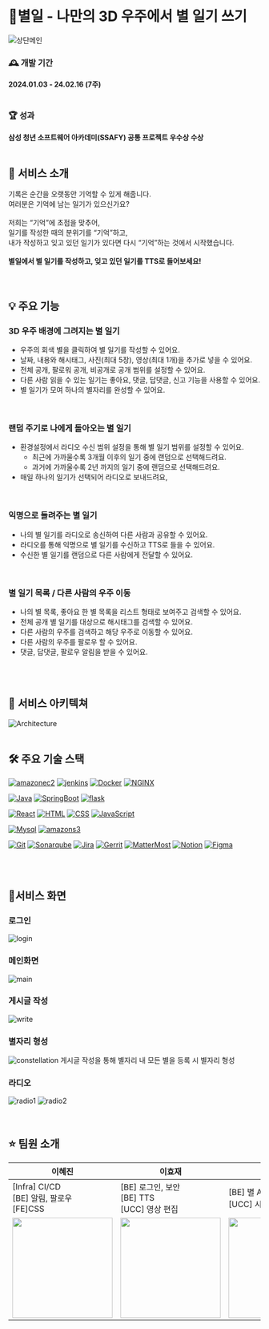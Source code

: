 # 📖별일 - 나만의 3D 우주에서 별 일기 쓰기
![상단메인](./asset/상단메인.gif)

### 🕰️ 개발 기간
**2024.01.03 - 24.02.16 (7주)**
<br>
<br>

### 🏆 성과
**삼성 청년 소프트웨어 아카데미(SSAFY) 공통 프로젝트 우수상 수상**
<br>
<br>

## 🌟 서비스 소개
기록은 순간을 오랫동안 기억할 수 있게 해줍니다.<br>
여러분은 기억에 남는 일기가 있으신가요?<br>
<br>
저희는 “기억”에 초점을 맞추어,<br>
일기를 작성한 때의 분위기를 “기억”하고,<br>
내가 작성하고 잊고 있던 일기가 있다면 다시 “기억”하는 것에서 시작했습니다.<br>
<br>
**별일에서 별 일기를 작성하고, 잊고 있던 일기를 TTS로 들어보세요!**<br>
<br>
<br>

## 💡 주요 기능
### 3D 우주 배경에 그려지는 별 일기
- 우주의 회색 별을 클릭하여 별 일기를 작성할 수 있어요.
- 날짜, 내용와 해시태그, 사진(최대 5장), 영상(최대 1개)을 추가로 넣을 수 있어요.
- 전체 공개, 팔로워 공개, 비공개로 공개 범위를 설정할 수 있어요.
- 다른 사람 읽을 수 있는 일기는 좋아요, 댓글, 답댓글, 신고 기능을 사용할 수 있어요.
- 별 일기가 모여 하나의 별자리를 완성할 수 있어요.
<br>

### 랜덤 주기로 나에게 돌아오는 별 일기
- 환경설정에서 라디오 수신 범위 설정을 통해 별 일기 범위를 설정할 수 있어요.
    - 최근에 가까울수록 3개월 이후의 일기 중에 랜덤으로 선택해드려요.
    - 과거에 가까울수록 2년 까지의 일기 중에 랜덤으로 선택해드려요.
- 매일 하나의 일기가 선택되어 라디오로 보내드려요,
<br>

### 익명으로 들려주는 별 일기
- 나의 별 일기를 라디오로 송신하여 다른 사람과 공유할 수 있어요.
- 라디오를 통해 익명으로 별 일기를 수신하고 TTS로 들을 수 있어요.
- 수신한 별 일기를 랜덤으로 다른 사람에게 전달할 수 있어요.
<br>

### 별 일기 목록 / 다른 사람의 우주 이동
- 나의 별 목록, 좋아요 한 별 목록을 리스트 형태로 보여주고 검색할 수 있어요.
- 전체 공개 별 일기를 대상으로 해시태그를 검색할 수 있어요.
- 다른 사람의 우주를 검색하고 해당 우주로 이동할 수 있어요.
- 다른 사람의 우주를 팔로우 할 수 있어요.
- 댓글, 답댓글, 팔로우 알림을 받을 수 있어요.
<br>
<br>

## 🎯 서비스 아키텍쳐
![Architecture](./asset/architecture.png)
<br>
<br>

## 🛠 주요 기술 스택
[![amazonec2][amazonec2.com]][amazonec2-url]
[![jenkins][jenkins.com]][jenkins-url]
[![Docker][Docker.com]][Docker-url]
[![NGINX][NGINX.com]][NGINX-url]

[![Java][Java.com]][Java-url]
[![SpringBoot][SpringBoot.com]][SpringBoot-url]
[![flask][flask.com]][flask-url]

[![React][React.com]][React-url]
[![HTML][HTML.com]][HTML-url]
[![CSS][CSS.com]][CSS-url]
[![JavaScript][JavaScript.com]][JavaScript-url]

[![Mysql][Mysql.com]][Mysql-url]
[![amazons3][amazons3.com]][amazons3-url]

[![Git][Git.com]][Git-url]
[![Sonarqube][sonarqube.com]][sonarqube-url]
[![Jira][Jira.com]][Jira-url]
[![Gerrit][Gerrit.com]][Gerrit-url]
[![MatterMost][MatterMost.com]][MatterMost-url]
[![Notion][Notion.com]][Notion-url]
[![Figma][Figma.com]][Figma-url]

[React.com]: https://img.shields.io/badge/react-0099FF?style=for-the-badge&logo=react&logoColor=white
[React-url]: https://ko.legacy.reactjs.org/
[Java.com]: https://img.shields.io/badge/Java-007396?style=for-the-badge&logo=springboot&logoColor=white
[Java-url]: https://www.java.com/ko/
[Mysql.com]: https://img.shields.io/badge/mysql-4479A1?style=for-the-badge&logo=springboot&logoColor=white
[Mysql-url]: https://www.mysql.com/
[git.com]: https://img.shields.io/badge/git-F05032?style=for-the-badge&logo=springboot&logoColor=white
[git-url]: https://git-scm.com/
[SpringBoot.com]: https://img.shields.io/badge/springboot-6DB33F?style=for-the-badge&logo=springboot&logoColor=white
[SpringBoot-url]: https://spring.io/
[docker.com]: https://img.shields.io/badge/docker-2496ED?style=for-the-badge&logo=docker&logoColor=white
[docker-url]: https://www.docker.com/
[NGINX.com]: https://img.shields.io/badge/NGINX-009639?style=for-the-badge&logo=NGINX&logoColor=white
[NGINX-url]: https://www.NGINX.com/
[jenkins.com]: https://img.shields.io/badge/jenkins-D24939?style=for-the-badge&logo=jenkins&logoColor=white
[jenkins-url]: https://www.jenkins.io/
[flask.com]: https://img.shields.io/badge/flask-000000?style=for-the-badge&logo=flask&logoColor=white
[flask-url]:https://flask.palletsprojects.com/en/3.0.x/
[sonarqube.com]: https://img.shields.io/badge/sonarqube-4E9BCD?style=for-the-badge&logo=sonarqube&logoColor=white
[sonarqube-url]:https://www.sonarsource.com/
[amazonec2.com]: https://img.shields.io/badge/amazonec2-E79537?style=for-the-badge&logo=amazonec2&logoColor=white
[amazonec2-url]:https://aws.amazon.com/ko/pm/ec2/
[amazons3.com]: https://img.shields.io/badge/amazons3-569A31?style=for-the-badge&logo=amazons3&logoColor=white
[amazons3-url]:https://aws.amazon.com/ko/pm/serv-s3/
[Tailwind.com]: https://img.shields.io/badge/Tailwind-06B6D4?style=for-the-badge&logo=Tailwind&logoColor=white
[Tailwind-url]: https://www.tailwind.com/
[HTML.com]: https://img.shields.io/badge/HTML-E34F26?style=for-the-badge&logo=HTML&logoColor=white
[HTML-url]: https://html.com/
[CSS.com]: https://img.shields.io/badge/CSS-1572B6?style=for-the-badge&logo=CSS&logoColor=white
[CSS-url]: https://html.com/
[JavaScript.com]: https://img.shields.io/badge/JavaScript-F7DF1E?style=for-the-badge&logo=JavaScript&logoColor=white
[JavaScript-url]: https://www.javascript.com/
[Jira.com]: https://img.shields.io/badge/Jira-0052CC?style=for-the-badge&logo=Jira&logoColor=white
[Jira-url]: https://www.atlassian.com/software/jira
[Gerrit.com]: https://img.shields.io/badge/Gerrit-EEEEEE?style=for-the-badge&logo=Gerrit&logoColor=white
[Gerrit-url]: https://www.gerritcodereview.com/
[MatterMost.com]: https://img.shields.io/badge/MatterMost-0058CC?style=for-the-badge&logo=MatterMost&logoColor=white
[MatterMost-url]: https://www.mattermost.com/
[Notion.com]: https://img.shields.io/badge/Notion-000000?style=for-the-badge&logo=Notion&logoColor=white
[Notion-url]: https://www.notion.com/
[Figma.com]: https://img.shields.io/badge/Figma-F24E1E?style=for-the-badge&logo=Figma&logoColor=white
[Figma-url]: https://www.figma.com/
<br>
<br>

## 📌서비스 화면

### 로그인
![login](./asset/01_login.png)

### 메인화면
![main](./asset/02_main.gif)

### 게시글 작성
![write](./asset/03_write.gif)

### 별자리 형성
![constellation](./asset/04_constellation.png)
 게시글 작성을 통해 별자리 내 모든 별을 등록 시 별자리 형성

### 라디오 
![radio1](./asset/05_1_radio.gif)
![radio2](./asset/05_2_radio.png)


<br>

## ⭐️ 팀원 소개

|이혜진|이효재|전성수|김동학|조은영|조한빈|
|---|---|---|---|---|---|
|[Infra] CI/CD <br>[BE] 알림, 팔로우 <br>[FE]CSS|[BE] 로그인, 보안<br>[BE] TTS<br>[UCC] 영상 편집|[BE] 별 API<br>[UCC] 시나리오 기획|[FE] 소셜 로그인<br>[FE] 라디오|[FE] 검색 디바운싱<br>[FE] 렌더링 최적화|[FE] 3D 우주 구현<br>[UCC] 영상 출연|
|<img src="./asset/profile1.png" width="200px" />|<img src="./asset/profile2.png" width="200px" />|<img src="./asset/profile3.jpg" width="200px" />|<img src="./asset/profile4.jpg" width="200px" />|<img src="./asset/profile5.jpg" width="200px" />|<img src="./asset/profile6.png" width="200px" />|

